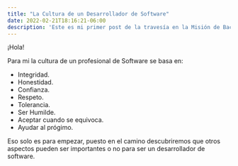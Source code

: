 ```yaml
---
title: "La Cultura de un Desarrollador de Software"
date: 2022-02-21T18:16:21-06:00
description: 'Este es mi primer post de la travesía en la Misión de Backend con Node JS de Launch X.'
---
```


¡Hola!

Para mi la cultura de un profesional de Software se basa en:

- Integridad.
- Honestidad.
- Confianza.
- Respeto.
- Tolerancia.
- Ser Humilde.
- Aceptar cuando se equivoca.
- Ayudar al prógimo.

Eso solo es para empezar, puesto en el camino descubriremos que otros aspectos pueden ser importantes o no para ser un desarrollador de software.
